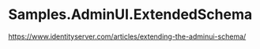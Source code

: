 # Samples.AdminUI.ExtendedSchema

https://www.identityserver.com/articles/extending-the-adminui-schema/
